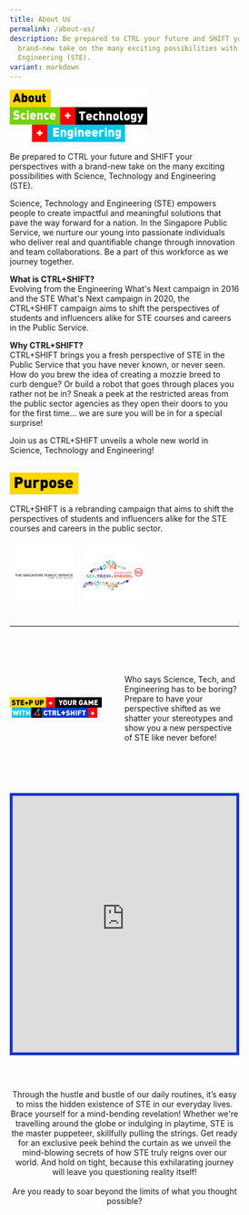 ```yaml
---
title: About Us
permalink: /about-us/
description: Be prepared to CTRL your future and SHIFT your perspectives with a
  brand-new take on the many exciting possibilities with Science, Technology and
  Engineering (STE).
variant: markdown
---
```

<style>
.about {
    width:60%;
	  text-align: left; 
}
.about img {
    max-width:100%;
    height:auto;
}
	.container {
   position: relative;
   width: 100%;
   height: 0;
   padding-bottom: 56.25%;
   }
   .youtube-container{
   border: 5pxsolid#1237CA;
     }
   .youtube-video {
   position: absolute;
   top: 0;
   left: 0;
   width: 100%;
   height: 100%;
   }
   .subtitle-main{
   color: #1237CA;
   font-weight: 500;
   font-size: 20px;
       }
       .content pre{
       display: none
       }
.text-center{text-align: center}
.col-sm-6{width: 50%}
.col-12{width: 100%}
.desktop-only{display: block}

.mobile-only{display: none}

.recruitment-row{display: flex; align-items: center; margin-bottom: 75px !important}

@media (max-width: 600px) {.col-sm-6{width: 100%}

.recruitment-row{display: flex; flex-direction: column; align-items: center; margin-bottom: 30px !important}

.subtitle-main{line-height: 1.5rem}

.desktop-only{display: none}

.mobile-only{display: block}

.map-column{height: 200px}

.map-truck{height: 200px}

.school-box label{font-size:16px; font-weight: 700}

.school-box-list{width: 90% !important}

.title-section{width: 80%; margin: auto}

.mobile-row-padding{padding: 0 20px}
#gallery.row{padding: 0 10px}
#gallery.col-sm-4{width: 50%;padding: 10px}
.gallery-image{padding: 0}
.who-says-title{margin-top: 25px}
.content.subtitle-main{padding: 0 20px}
.title-item-truck h2{font-size: 18px}
.title-item-truck h2{line-height: 25px}

.subtitle-main b{font-size: 16px !important}
.content p:last-child{margin-bottom: 10px !important}
.subtitle-top{text-align: center}
     }
     .text-blue{color: var(\\-\-blue)};
     .content pre{display: none}
     .bp-breadcrumb ul{padding-left: 0}
@media only screen and (max-width: 768px) {
    .about {
        width:80%;
				text-align: left
    }
    .about img {
        max-width:100%;
    }
}
</style>
<div class="about">
    <img alt="about STE banner" src="/images/about%20us/about%20ste.png">
</div>

Be prepared to CTRL your future and SHIFT your perspectives with a brand-new take on the many exciting possibilities with Science, Technology and Engineering (STE).
 
Science, Technology and Engineering (STE) empowers people to create impactful and meaningful solutions that pave the way forward for a nation. In the Singapore Public Service, we nurture our young into passionate individuals who deliver real and quantifiable change through innovation and team collaborations. Be a part of this workforce as we journey together.
 
**What is CTRL+SHIFT?**<br>
Evolving from the Engineering What's Next campaign in 2016 and the STE What's Next campaign in 2020, the CTRL+SHIFT campaign aims to shift the perspectives of students and influencers alike for STE courses and careers in the Public Service.
 
**Why CTRL+SHIFT?**<br>
CTRL+SHIFT brings you a fresh perspective of STE in the Public Service that you have never known, or never seen. How do you brew the idea of creating a mozzie breed to curb dengue? Or build a robot that goes through places you rather not be in? Sneak a peek at the restricted areas from the public sector agencies as they open their doors to you for the first time... we are sure you will be in for a special surprise!
 
Join us as CTRL+SHIFT unveils a whole new world in Science, Technology and Engineering!
<br>
<br>

<style>
.purpose {
    width:30%;
	  text-align: left; 
}
.purpose img {
    max-width:100%;
    height:auto;
}
@media only screen and (max-width: 768px) {
    .purpose, .mission {
        width:40%;
				text-align: left
    }
    .purpose img, .mission img{
        max-width:100%;
    }
}
</style>
<div class="purpose">
    <img alt="purpose-banner" src="/images/about%20us/purpose.png">
</div>


CTRL+SHIFT is a rebranding campaign that aims to shift the perspectives of students and influencers alike for the STE courses and careers in the public sector. 

<style> 
* {
  box-sizing: border-box;
}
	.column {
  float: left;
  width: 30%;
  padding: 8px;
}
	.logos::after {
  content: "";
  clear: both;
  display: table;
}

	@media only screen and (max-width: 768px) {
    .column{
        width:30%;
				text-align: left
    }
    .column img{
        max-width:100%;
    }
}
	.recruitment-row{width: 100%}
	.title-page-recruitment{width: 80% !important; margin-right: 20% !important}
	@media only screen and (max-width: 768px) {
   .title-page-recruitment{width: 100% !important; margin-bottom: 40px !important}
	.recruitment-row{margin-left: 0 !important}
	}
	</style>
<section>
<div class="logos">
		<div class="column">
			<img alt="the singapore public service logo" src="/images/about%20us/psd%20logo%20for%20web.jpg">
		</div>
		<div class="column">
			<img alt="future with sci-tech engineering logo" src="/images/about%20us/ste%20logo%20for%20web.jpg">
		</div>
	</div>
	</section><section class="header-nav-white" id="header-truck" style="padding-top: 70px; margin-top: 25px; border-top: 1px solid #000">
    <div style="position: relative" class="container">
      <div class="row mb-5 recruitment-row" style="">
        <div class="col-sm-6">
            <div class="text-left pb-1">
                <img style="width: auto" class="title-page-recruitment" alt="step up your game with CTRL SHIFT banner" src="/images/about%20us/group%2014114.png">
            </div>
        </div>
                    <div class="col-sm-6">
            <div class="text-left pb-1">
                                    <p class="subtitle-main subtitle-top"> Who says Science, Tech, and Engineering has to be boring? Prepare to have your perspective shifted as we shatter your stereotypes and show you a new perspective of STE like never before! </p>
            </div>
        </div>
                    </div>
        <div class="row mt-5 mb-2" style="margin-bottom: 60px">
                                <div class="col-12">
                                    <div style="border:5px solid #1237CA;" class="youtube-container">
                                    <iframe width="100%" height="450px" src="https://www.youtube.com/embed/buOddSlLB10?si=XTJXAxX6unDAKHJF" title="YouTube video player" frameborder="0" allow="accelerometer; autoplay; clipboard-write; encrypted-media; gyroscope; picture-in-picture; web-share" allowfullscreen="" class="youtube-video desktop-only"></iframe>
                                        <iframe width="100%" height="250px" src="https://www.youtube.com/embed/buOddSlLB10?si=XTJXAxX6unDAKHJF" title="YouTube video player" frameborder="0" allow="accelerometer; autoplay; clipboard-write; encrypted-media; gyroscope; picture-in-picture; web-share" allowfullscreen="" class="youtube-video mobile-only"></iframe>
                                    </div>
                            </div>
                    </div>
<div class="row">
                    <div class="col-12">
            <div style="text-align: center" class="text-center pt-5 pb-1">
                                    <p class="subtitle-main"> Through the hustle and bustle of our daily routines, it’s easy to miss the hidden existence of STE in our everyday lives. Brace yourself for a mind-bending revelation! Whether we're travelling around the globe or indulging in playtime, STE is the master puppeteer, skillfully pulling the strings. Get ready for an exclusive peek behind the curtain as we unveil the mind-blowing secrets of how STE truly reigns over our world. And hold on tight, because this exhilarating journey will leave you questioning reality itself! <br><br>Are you ready to soar beyond the limits of what you thought possible? </p>
            </div>
        </div>
                    </div>
</div>
</section>